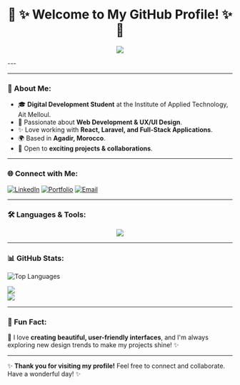 
<h1 align="center"> 🌸 ✨ Welcome to My GitHub Profile! ✨ 🌸</h1>



<p align="center">
  <img src="https://readme-typing-svg.herokuapp.com?font=Dancing+Script&size=30&color=FF69B4&center=true&vCenter=true&width=500&height=50&lines=Hi,+I'm+Laila!;A+Full-Stack+Developer+from+Morocco!;Passionate+about+Web+Development!" />
</p>
---
<!-- <p align="center">
  [![Profile Views](https://komarev.com/ghpvc/?username=LailaElmallass&color=ff69b4)]
  [![Visitors](https://visitor-badge.glitch.me/badge?page_id=LailaElmallass&left_color=ff69b4&right_color=purple)}
</p> -->

---

### 🌸 About Me:
- 🎓 **Digital Development Student** at the Institute of Applied Technology, Ait Melloul.
- 💖 Passionate about **Web Development & UX/UI Design**.
- ✨ Love working with **React, Laravel, and Full-Stack Applications**.
- 🌍 Based in **Agadir, Morocco**.
- 🌟 Open to **exciting projects & collaborations**.

---

### 🌐 Connect with Me:
[![LinkedIn](https://img.shields.io/badge/LinkedIn-%230077B5.svg?style=for-the-badge&logo=linkedin&logoColor=white)](https://www.linkedin.com/in/laila-elmallass-614295208)
[![Portfolio](https://img.shields.io/badge/Portfolio-%23FF69B4.svg?style=for-the-badge&logo=vercel&logoColor=white)](https://yourportfolio.com)
[![Email](https://img.shields.io/badge/Email-%23D44638.svg?style=for-the-badge&logo=gmail&logoColor=white)](mailto:Laila.elmallass.2018@gmail.com)


---

### 🛠️ Languages & Tools:
<p align="center">
  <img src="https://skillicons.dev/icons?i=html,css,js,react,nodejs,laravel,php,mysql,mongodb,bootstrap,postman,figma" />
</p>

---
### 📊 GitHub Stats:

<p align="center">

   ![Top Languages](https://github-readme-stats.vercel.app/api/top-langs/?username=LailaElmallass&layout=compact&langs_count=8&theme=tokyonight)

  <img src="https://github-readme-stats.vercel.app/api?username=LailaElmallass&show_icons=true&theme=radical" />
  
  <br>
  <img src="https://github-readme-streak-stats.herokuapp.com/?user=LailaElmallass&theme=radical" />
  

</p>

---

### 🌟 Fun Fact:
🌸 I love **creating beautiful, user-friendly interfaces**, and I'm always exploring new design trends to make my projects shine! ✨

---

✨ **Thank you for visiting my profile!** Feel free to connect and collaborate. Have a wonderful day! ✨
